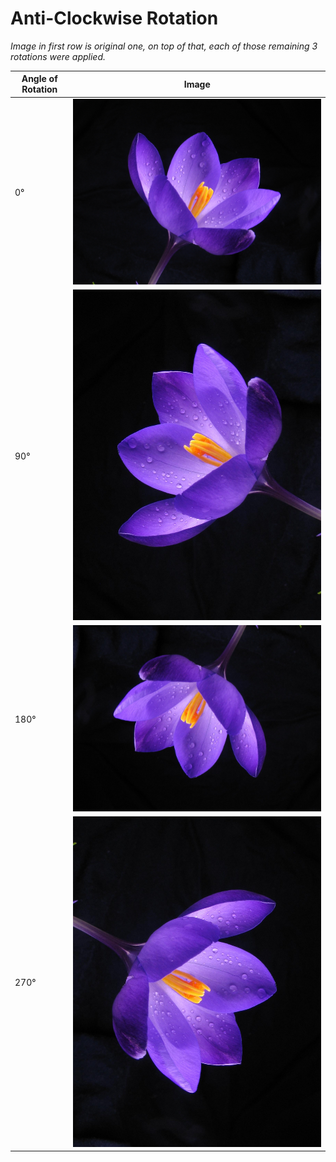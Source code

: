 # Anti-Clockwise Rotation

_Image in first row is original one, on top of that, each of those remaining 3 rotations were applied._

Angle of Rotation | Image
--- | ---
0° | ![tree](../examples/flower.jpg)
90° | ![tree](../examples/antiClockwise90Rotated.jpg)
180° | ![tree](../examples/antiClockwise180Rotated.jpg)
270° | ![tree](../examples/antiClockwise270Rotated.jpg)
